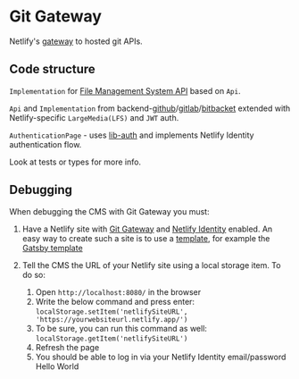 # Git Gateway

Netlify's [gateway](https://github.com/netlify/git-gateway) to hosted git APIs.

## Code structure

`Implementation` for [File Management System API](https://github.com/netlify/netlify-cms/tree/master/packages/netlify-cms-lib-util/README.md) based on `Api`.

`Api` and `Implementation` from backend-[github](https://github.com/netlify/netlify-cms/tree/master/packages/netlify-cms-backend-github/README.md)/[gitlab](https://github.com/netlify/netlify-cms/tree/master/packages/netlify-cms-backend-gitlab/README.md)/[bitbacket](https://github.com/netlify/netlify-cms/tree/master/packages/netlify-cms-backend-bitbacket/README.md) extended with Netlify-specific `LargeMedia(LFS)` and `JWT` auth.

`AuthenticationPage` - uses [lib-auth](https://github.com/netlify/netlify-cms/tree/master/packages/netlify-cms-lib-auth/README.md) and implements Netlify Identity authentication flow.

Look at tests or types for more info.

## Debugging

When debugging the CMS with Git Gateway you must:

1. Have a Netlify site with [Git Gateway](https://docs.netlify.com/visitor-access/git-gateway/) and [Netlify Identity](https://docs.netlify.com/visitor-access/identity/) enabled. An easy way to create such a site is to use a [template](https://www.netlifycms.org/docs/start-with-a-template/), for example the [Gatsby template](https://app.netlify.com/start/deploy?repository=https://github.com/AustinGreen/gatsby-starter-netlify-cms&stack=cms)
2. Tell the CMS the URL of your Netlify site using a local storage item. To do so:

    1. Open `http://localhost:8080/` in the browser
    2. Write the below command and press enter: `localStorage.setItem('netlifySiteURL', 'https://yourwebsiteurl.netlify.app/')`
    3. To be sure, you can run this command as well: `localStorage.getItem('netlifySiteURL')`
    4. Refresh the page
    5. You should be able to log in via your Netlify Identity email/password
Hello World
